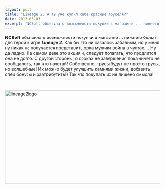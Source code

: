 ```yaml
---
layout: post
title: "Lineage 2. А ты уже купил себе красные труселя?"
date: 2013-03-03
excerpt: 'NCSoft объявила о возможности покупки в магазине ... нижнего белья для герой в игре Lineage 2. Как бы это ни казалось забавным, но у меня ну никак не получается представить орка мужика война в чулках.... Ну да ладно...'
---
```


<strong>NCSoft</strong> объявила о возможности покупки в магазине ... нижнего белья для герой в игре <em><strong>Lineage 2</strong></em>. Как бы это ни казалось забавным, но у меня ну никак не получается представить орка мужика война в чулках.... Ну да ладно. На самом деле это акция и, следует полагать, что продлится она не долго. С другой стороны, о сроках её завершения пока ничего не сообщалось, так что налетай! Собственно, трусы будут не просто трусы, но волшебные! Их можно будет улучшить камнями жизни, добавить спец бонусы и заатрибутить!) Так что покупать их не лишено смысла!

&nbsp;

<a href="http://gamersoul.ru/wp-content/uploads/2013/02/lineage2logo.jpg"><img class="wp-image-1292 aligncenter" alt="lineage2logo" src="http://gamersoul.ru/wp-content/uploads/2013/02/lineage2logo.jpg" width="676" height="302" /></a>